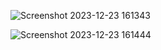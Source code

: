 ![Screenshot 2023-12-23 161343](https://github.com/PetarMirchev/Image-Gallery-Using-HTML-CSS-and-JavaScript/assets/73035495/f86a1bff-9142-4104-8d9f-f38b9c337f96)

![Screenshot 2023-12-23 161444](https://github.com/PetarMirchev/Image-Gallery-Using-HTML-CSS-and-JavaScript/assets/73035495/9c673bc0-118f-4f0a-abb4-94df7cbfb7b2)
